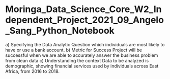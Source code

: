 # Moringa_Data_Science_Core_W2_Independent_Project_2021_09_Angelo_Sang_Python_Notebook
a) Specifying the Data Analytic Question which individuals are most likely to have or use a bank account.  b) Metric for Success Project will be successful when we are able to accurately answer the business problem from clean data  c) Understanding the context Data to be analyzed is demographic, showing financial services used by individuals across East Africa, from 2016 to 2018.
